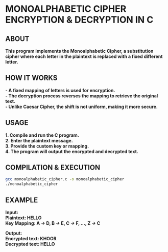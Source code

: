 # **MONOALPHABETIC CIPHER ENCRYPTION & DECRYPTION IN C**

## **ABOUT**
**This program implements the Monoalphabetic Cipher, a substitution cipher where each letter in the plaintext is replaced with a fixed different letter.**  

## **HOW IT WORKS**
**- A fixed mapping of letters is used for encryption.**  
**- The decryption process reverses the mapping to retrieve the original text.**  
**- Unlike Caesar Cipher, the shift is not uniform, making it more secure.**  

## **USAGE**
**1. Compile and run the C program.**  
**2. Enter the plaintext message.**  
**3. Provide the custom key or mapping.**  
**4. The program will output the encrypted and decrypted text.**

## **COMPILATION & EXECUTION**
```sh
gcc monoalphabetic_cipher.c -o monoalphabetic_cipher
./monoalphabetic_cipher
```

## **EXAMPLE**
**Input:**  
**Plaintext: HELLO**  
**Key Mapping: A → D, B → E, C → F, ..., Z → C**  

**Output:**  
**Encrypted text: KHOOR**  
**Decrypted text: HELLO**  
